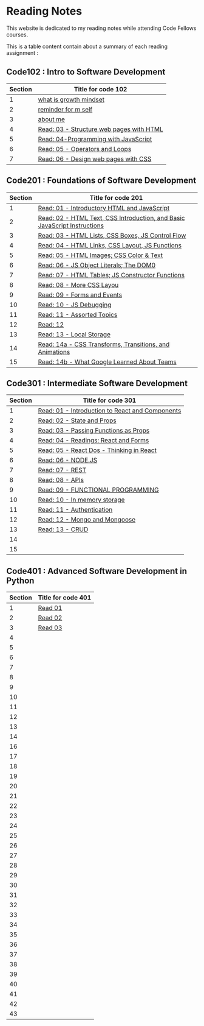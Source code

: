 # Reading Notes

This website is dedicated to my reading notes while attending Code Fellows courses.

This is a table content contain about a summary of each reading assignment :

## **Code102 : Intro to Software Development**

|Section|Title for code 102 |
|-------|-----|
|1      |[what is growth mindset](/code102/file1.md)
|2      |[reminder for m self](code102/file2.md)
|3      |[about me](code102/file3.md)
|4      |[Read: 03 - Structure web pages with HTML](code102/read03.md)|
|5      |[Read: 04-Programming with JavaScript](code102/read04.md)|
|6      |[Read: 05 - Operators and Loops](code102/read05.md)
|7      |[Read: 06 -  Design web pages with CSS](code102/read06.md)


## **Code201 : Foundations of Software Development**

|Section|Title for code 201 |
|-------|-----|
|1      |[Read: 01 - Introductory HTML and JavaScript](/code201/read01.md)|
|2      |[Read: 02 - HTML Text, CSS Introduction, and Basic JavaScript Instructions](/code201/read02.md)
|3      |[Read: 03 - HTML Lists, CSS Boxes, JS Control Flow](/code201/read03.md)
|4      |[Read: 04 - HTML Links, CSS Layout, JS Functions](/code201/read04.md)
|5      |[Read: 05 - HTML Images; CSS Color & Text](/code201/read05.md)
|6      |[Read: 06 - JS Object Literals; The DOM0](/code201/read06.md)
|7      |[Read: 07 - HTML Tables; JS Constructor Functions](/code201/read07.md)
|8      |[Read: 08 - More CSS Layou](/code201/read08.md)
|9      |[Read: 09 - Forms and Events](/code201/read09.md)
|10     |[Read: 10 - JS Debugging](/code201/read10.md)
|11     |[Read: 11 - Assorted Topics](/code201/read11.md)
|12     |[Read: 12]((/code201/read12.md))
|13     |[Read: 13 - Local Storage](/code201/read13.md)
|14     |[Read: 14a - CSS Transforms, Transitions, and Animations](/code201/read14a.md)
|15     |[Read: 14b - What Google Learned About Teams](/code201/read14b.md)


## **Code301 : Intermediate Software Development**

|Section|Title for code 301 |
|-------|-----|
|1      |[Read: 01 - Introduction to React and Components](/code301/read01.md)|
|2      |[Read: 02 - State and Props](/code301/read02.md)|
|3      |[Read: 03 - Passing Functions as Props](/code301/read03.md)|
|4      |[Read: 04 - Readings: React and Forms](/code301/read04.md)|
|5      |[Read: 05 - React Dos - Thinking in React](/code301/read05.md)|
|6      |[Read: 06 - NODE.JS](/code301/read06.md)|
|7      |[Read: 07 - REST](/code301/read07.md)|
|8      |[Read: 08 - APIs](/code301/read08.md)|
|9      |[Read: 09 - FUNCTIONAL PROGRAMMING](/code301/read09.md)|
|10     |[Read: 10 - In memory storage](/code301/read10.md)|
|11     |[Read: 11 - Authentication](/code301/read11.md)|
|12     |[Read: 12 - Mongo and Mongoose](/code301/read12.md)|
|13     |[Read: 13 - CRUD](/code301/read13.md)|
|14     ||
|15     ||



## **Code401 : Advanced Software Development in Python**

|Section|Title for code 401 |
|-------|-----|
|1      |[Read 01 ](./code401/read01.md)|
|2      |[Read 02 ](./code401/read02.md)|
|3      |[Read 03 ](./code401/read03.md)|
|4      ||
|5      ||
|6      ||
|7      ||
|8      ||
|9      ||
|10     ||
|11     ||
|12     ||
|13     ||
|14     ||
|16     ||
|17     ||
|18     ||
|19     ||
|20     ||
|21     ||
|22     ||
|23     ||
|24     ||
|25     ||
|26     ||
|27     ||
|28     ||
|29     ||
|30     ||
|31     ||
|32     ||
|33     ||
|34     ||
|35     ||
|36     ||
|37     ||
|38     ||
|39     ||
|40     ||
|41     ||
|42     ||
|43     ||

